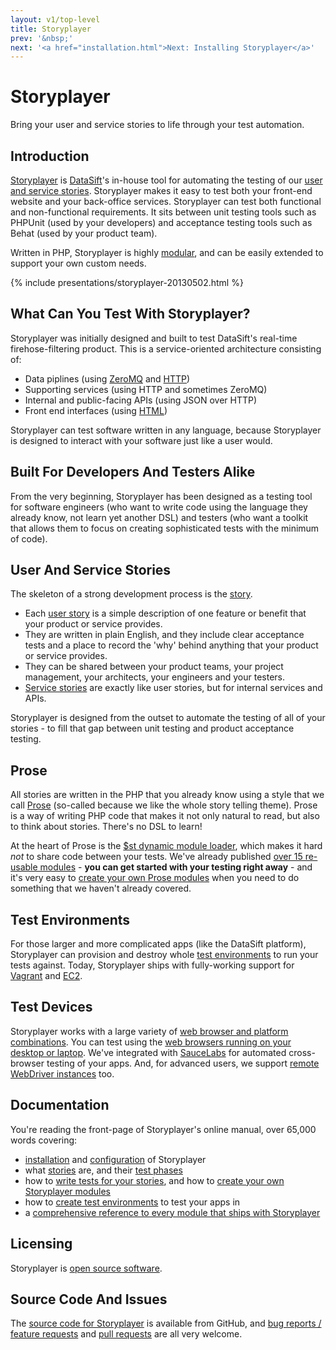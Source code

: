 ```yaml
---
layout: v1/top-level
title: Storyplayer
prev: '&nbsp;'
next: '<a href="installation.html">Next: Installing Storyplayer</a>'
---
```


# Storyplayer

Bring your user and service stories to life through your test automation.

## Introduction

[Storyplayer](https://github.com/datasift/storyplayer) is [DataSift](http://datasift.com)'s in-house tool for automating the testing of our [user and service stories](stories/index.html).  Storyplayer makes it easy to test both your front-end website and your back-office services.  Storyplayer can test both functional and non-functional requirements.  It sits between unit testing tools such as PHPUnit (used by your developers) and acceptance testing tools such as Behat (used by your product team).

Written in PHP, Storyplayer is highly [modular](modules/index.html), and can be easily extended to support your own custom needs.

{% include presentations/storyplayer-20130502.html %}

## What Can You Test With Storyplayer?

Storyplayer was initially designed and built to test DataSift's real-time firehose-filtering product.  This is a service-oriented architecture consisting of:

* Data piplines (using [ZeroMQ](modules/zeromq/index.html) and [HTTP](modules/http/index.html))
* Supporting services (using HTTP and sometimes ZeroMQ)
* Internal and public-facing APIs (using JSON over HTTP)
* Front end interfaces (using [HTML](modules/browser/index.html))

Storyplayer can test software written in any language, because Storyplayer is designed to interact with your software just like a user would.

## Built For Developers And Testers Alike

From the very beginning, Storyplayer has been designed as a testing tool for software engineers (who want to write code using the language they already know, not learn yet another DSL) and testers (who want a toolkit that allows them to focus on creating sophisticated tests with the minimum of code).

## User And Service Stories

The skeleton of a strong development process is the [story](stories/index.html).

* Each [user story](stories/user-stories.html) is a simple description of one feature or benefit that your product or service provides.
* They are written in plain English, and they include clear acceptance tests and a place to record the 'why' behind anything that your product or service provides.
* They can be shared between your product teams, your project management, your architects, your engineers and your testers.
* [Service stories](stories/service-stories.html) are exactly like user stories, but for internal services and APIs.

Storyplayer is designed from the outset to automate the testing of all of your stories - to fill that gap between unit testing and product acceptance testing.

## Prose

All stories are written in the PHP that you already know using a style that we call [Prose](prose/index.html) (so-called because we like the whole story telling theme).  Prose is a way of writing PHP code that makes it not only natural to read, but also to think about stories.  There's no DSL to learn!

At the heart of Prose is the [$st dynamic module loader](prose/the-st-object.html), which makes it hard _not_ to share code between your tests.  We've already published [over 15 re-usable modules](modules/index.html) - __you can get started with your testing right away__ - and it's very easy to [create your own Prose modules](prose/creating-prose-modules.html) when you need to do something that we haven't already covered.

## Test Environments

For those larger and more complicated apps (like the DataSift platform), Storyplayer can provision and destroy whole [test environments](environments/index.html) to run your tests against.  Today, Storyplayer ships with fully-working support for [Vagrant](environments/vagrant.html) and [EC2](environments/ec2.html).

## Test Devices

Storyplayer works with a large variety of [web browser and platform combinations](devices/index.html).  You can test using the [web browsers running on your desktop or laptop](devices/localbrowsers.html).  We've integrated with [SauceLabs](devices/saucelabs.html) for automated cross-browser testing of your apps.  And, for advanced users, we support [remote WebDriver instances](devices/remotewebdriver.html) too.

## Documentation

You're reading the front-page of Storyplayer's online manual, over 65,000 words covering:

* [installation](installation.html) and [configuration](configuration/index.html) of Storyplayer
* what [stories](stories/index.html) are, and their [test phases](stories/phases.html)
* how to [write tests for your stories](prose/index.html), and how to [create your own Storyplayer modules](prose/creating-prose-modules.html)
* how to [create test environments](environments/index.html) to test your apps in
* a [comprehensive reference to every module that ships with Storyplayer](modules/index.html)

## Licensing

Storyplayer is [open source software](http://datasift.github.io/storyplayer/copyright.html#license).

## Source Code And Issues

The [source code for Storyplayer](https://github.com/datasift/storyplayer) is available from GitHub, and [bug reports / feature requests](https://github.com/datasift/storyplayer/issues?state=open) and [pull requests](https://github.com/datasift/storyplayer/pulls) are all very welcome.